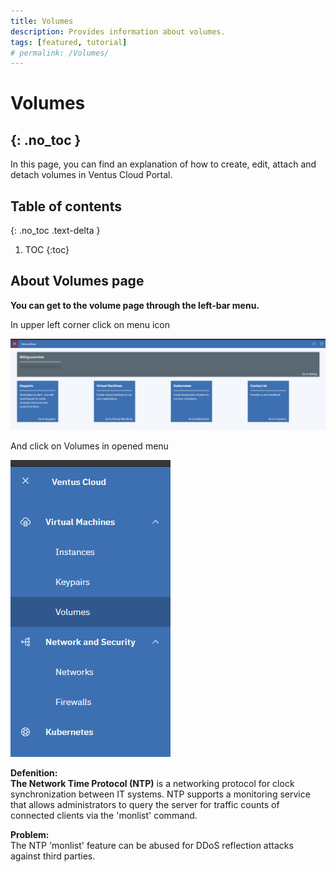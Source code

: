 ```yaml
---
title: Volumes
description: Provides information about volumes.
tags: [featured, tutorial]
# permalink: /Volumes/
---
```


# Volumes

## {: .no_toc }

In this page, you can find an explanation of how to create, edit, attach and detach volumes in Ventus Cloud Portal.

## Table of contents

{: .no_toc .text-delta }

1. TOC
   {:toc}

## About Volumes page

**You can get to the volume page through the left-bar menu.**

In upper left corner click on menu icon

![](../../assets/img/Volumes/volume_page_1.png)

And click on Volumes in opened menu

![](../../assets/img/Volumes/volume_page_2.png)

**Defenition:**  
**The Network Time Protocol (NTP)** is a networking protocol for clock synchronization between IT systems. NTP supports a monitoring service that allows administrators to query the server for traffic counts of connected clients via the 'monlist' command.

**Problem:**  
The NTP 'monlist' feature can be abused for DDoS reflection attacks against third parties.
